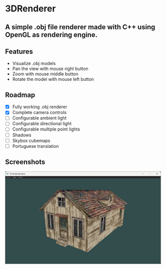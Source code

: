 # 3DRenderer
A simple .obj file renderer made with C++ using OpenGL as rendering engine.
---
## Features
- Visualize .obj models
- Pan the view with mouse right button
- Zoom with mouse middle button
- Rotate the model with mouse left button

## Roadmap
- [X] Fully working .obj renderer
- [X] Complete camera controls
- [ ] Configurable ambient light
- [ ] Configurable directional light
- [ ] Configurable multiple point lights
- [ ] Shadows
- [ ] Skybox cubemaps
- [ ] Portuguese translation

## Screenshots
![A simple house](https://github.com/Marchinner/3DRenderer/blob/main/screenshots/v1.0%20house.png)
